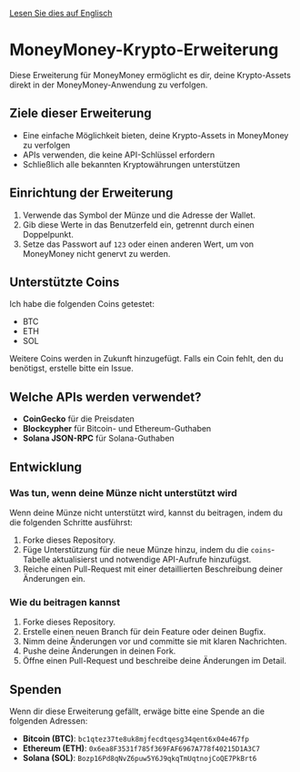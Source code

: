 [Lesen Sie dies auf Englisch](README.md)

# MoneyMoney-Krypto-Erweiterung

Diese Erweiterung für MoneyMoney ermöglicht es dir, deine Krypto-Assets direkt in der MoneyMoney-Anwendung zu verfolgen.

## Ziele dieser Erweiterung

- Eine einfache Möglichkeit bieten, deine Krypto-Assets in MoneyMoney zu verfolgen
- APIs verwenden, die keine API-Schlüssel erfordern
- Schließlich alle bekannten Kryptowährungen unterstützen

## Einrichtung der Erweiterung

1. Verwende das Symbol der Münze und die Adresse der Wallet.
2. Gib diese Werte in das Benutzerfeld ein, getrennt durch einen Doppelpunkt.
3. Setze das Passwort auf `123` oder einen anderen Wert, um von MoneyMoney nicht genervt zu werden.

## Unterstützte Coins

Ich habe die folgenden Coins getestet:

- BTC
- ETH
- SOL

Weitere Coins werden in Zukunft hinzugefügt. Falls ein Coin fehlt, den du benötigst, erstelle bitte ein Issue.

## Welche APIs werden verwendet?

- **CoinGecko** für die Preisdaten
- **Blockcypher** für Bitcoin- und Ethereum-Guthaben
- **Solana JSON-RPC** für Solana-Guthaben

## Entwicklung

### Was tun, wenn deine Münze nicht unterstützt wird

Wenn deine Münze nicht unterstützt wird, kannst du beitragen, indem du die folgenden Schritte ausführst:

1. Forke dieses Repository.
2. Füge Unterstützung für die neue Münze hinzu, indem du die `coins`-Tabelle aktualisierst und notwendige API-Aufrufe hinzufügst.
3. Reiche einen Pull-Request mit einer detaillierten Beschreibung deiner Änderungen ein.

### Wie du beitragen kannst

1. Forke dieses Repository.
2. Erstelle einen neuen Branch für dein Feature oder deinen Bugfix.
3. Nimm deine Änderungen vor und committe sie mit klaren Nachrichten.
4. Pushe deine Änderungen in deinen Fork.
5. Öffne einen Pull-Request und beschreibe deine Änderungen im Detail.

## Spenden

Wenn dir diese Erweiterung gefällt, erwäge bitte eine Spende an die folgenden Adressen:

- **Bitcoin (BTC)**: `bc1qtez37te8uk8mjfecdtqesg34qent6x04e467fp`
- **Ethereum (ETH)**: `0x6ea8F3531f785f369FAF6967A778f40215D1A3C7`
- **Solana (SOL)**: `Bozp16Pd8qNvZ6puw5Y6J9qkqTmUqtnojCoQE7PkBrt6`
